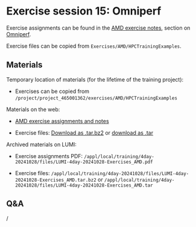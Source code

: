 # Exercise session 15: Omniperf

Exercise assignments can be found in the [AMD exercise notes](https://hackmd.io/@sfantao/lumi-training-ams-2024),
section on [Omniperf](https://hackmd.io/@sfantao/lumi-training-ams-2024#Omniperf).

Exercise files can be copied from `Exercises/AMD/HPCTrainingExamples`.


## Materials

<!--
No materials available at the moment.
-->

Temporary location of materials (for the lifetime of the training project):

-   Exercises can be copied from `/project/project_465001362/exercises/AMD/HPCTrainingExamples`

Materials on the web:

-   [AMD exercise assignments and notes](https://hackmd.io/@sfantao/lumi-training-ams-2024#Omniperf)

    <!-- [PDF backup](https://462000265.lumidata.eu/4day-20241028/files/LUMI-4day-20241028-Exercises_AMD.pdf)
    and [local web backup](exercises_AMD_hackmd.md#omniperf). -->

-   Exercise files: 
    [Download as .tar.bz2](https://462000265.lumidata.eu/4day-20241028/files/LUMI-4day-20241028-Exercises_AMD.tar.bz2)
    or [download as .tar](https://462000265.lumidata.eu/4day-20241028/files/LUMI-4day-20241028-Exercises_AMD.tar)

Archived materials on LUMI:

-   Exercise assignments PDF: `/appl/local/training/4day-20241028/files/LUMI-4day-20241028-Exercises_AMD.pdf`

-   Exercise files:
    `/appl/local/training/4day-20241028/files/LUMI-4day-20241028-Exercises_AMD.tar.bz2`
    or `/appl/local/training/4day-20241028/files/LUMI-4day-20241028-Exercises_AMD.tar`


## Q&A

/
